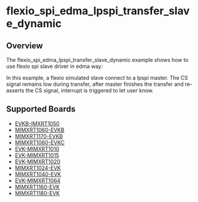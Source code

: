 # flexio_spi_edma_lpspi_transfer_slave_dynamic

## Overview
The flexio_spi_edma_lpspi_transfer_slave_dynamic example shows how to use flexio spi slave driver in edma way:

In this example, a flexio simulated slave connect to a lpspi master. The CS signal remains low during transfer,
after master finishes the transfer and re-asserts the CS signal, interrupt is triggered to let user know.

## Supported Boards
- [EVKB-IMXRT1050](../../../../../_boards/evkbimxrt1050/driver_examples/flexio/spi/edma_lpspi_transfer/slave_dynamic/example_board_readme.md)
- [MIMXRT1060-EVKB](../../../../../_boards/evkbmimxrt1060/driver_examples/flexio/spi/edma_lpspi_transfer/slave_dynamic/example_board_readme.md)
- [MIMXRT1170-EVKB](../../../../../_boards/evkbmimxrt1170/driver_examples/flexio/spi/edma_lpspi_transfer/slave_dynamic/example_board_readme.md)
- [MIMXRT1060-EVKC](../../../../../_boards/evkcmimxrt1060/driver_examples/flexio/spi/edma_lpspi_transfer/slave_dynamic/example_board_readme.md)
- [EVK-MIMXRT1010](../../../../../_boards/evkmimxrt1010/driver_examples/flexio/spi/edma_lpspi_transfer/slave_dynamic/example_board_readme.md)
- [EVK-MIMXRT1015](../../../../../_boards/evkmimxrt1015/driver_examples/flexio/spi/edma_lpspi_transfer/slave_dynamic/example_board_readme.md)
- [EVK-MIMXRT1020](../../../../../_boards/evkmimxrt1020/driver_examples/flexio/spi/edma_lpspi_transfer/slave_dynamic/example_board_readme.md)
- [MIMXRT1024-EVK](../../../../../_boards/evkmimxrt1024/driver_examples/flexio/spi/edma_lpspi_transfer/slave_dynamic/example_board_readme.md)
- [MIMXRT1040-EVK](../../../../../_boards/evkmimxrt1040/driver_examples/flexio/spi/edma_lpspi_transfer/slave_dynamic/example_board_readme.md)
- [EVK-MIMXRT1064](../../../../../_boards/evkmimxrt1064/driver_examples/flexio/spi/edma_lpspi_transfer/slave_dynamic/example_board_readme.md)
- [MIMXRT1160-EVK](../../../../../_boards/evkmimxrt1160/driver_examples/flexio/spi/edma_lpspi_transfer/slave_dynamic/example_board_readme.md)
- [MIMXRT1180-EVK](../../../../../_boards/evkmimxrt1180/driver_examples/flexio/spi/edma_lpspi_transfer/slave_dynamic/example_board_readme.md)
